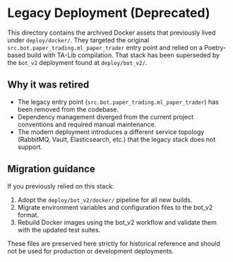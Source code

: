 # Legacy Deployment (Deprecated)

This directory contains the archived Docker assets that previously lived under `deploy/docker/`.
They targeted the original `src.bot.paper_trading.ml_paper_trader` entry point and relied on a
Poetry-based build with TA-Lib compilation. That stack has been superseded by the `bot_v2`
deployment found at `deploy/bot_v2/`.

## Why it was retired
- The legacy entry point (`src.bot.paper_trading.ml_paper_trader`) has been removed from the
  codebase.
- Dependency management diverged from the current project conventions and required manual
  maintenance.
- The modern deployment introduces a different service topology (RabbitMQ, Vault, Elasticsearch,
  etc.) that the legacy stack does not support.

## Migration guidance
If you previously relied on this stack:
1. Adopt the `deploy/bot_v2/docker/` pipeline for all new builds.
2. Migrate environment variables and configuration files to the bot_v2 format.
3. Rebuild Docker images using the bot_v2 workflow and validate them with the updated test suites.

These files are preserved here strictly for historical reference and should not be used for
production or development deployments.
